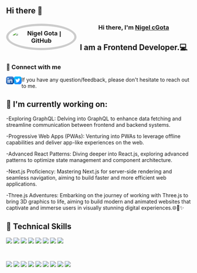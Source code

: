 ## Hi there 👋

<h3 align="center">
    <img align="left" style="width: 160px; padding:10px; border: 6px solid #ccc; border-radius: 150%;" src="https://yt3.ggpht.com/a/AATXAJzJ_uH_xUlDnQNCXLvGYJu_52I2YiUnKknrHg=s900-c-k-c0xffffffff-no-rj-mo" alt="Nigel Gota | GitHub" width="21px" />

 Hi there, I'm <a href="https://www.linkedin.com/in/nigel-edem-gota-a00039201" target="_blank" rel="noreferrer">Nigel cGota</a>
</h3>

<h2 align="center">
    I am a Frontend Developer.💻
</h2>

### 🤝 Connect with me

<a href="https://www.linkedin.com/in/nigel-edem-gota-a00039201"><img align="left" src="https://raw.githubusercontent.com/HeyMrQuaidoo/HeyMrQuaidoo/main/images/linkedin.png" alt="Nigel Gota | LinkedIn" width="21px"/></a>
<a href="https://twitter.com/n4nigel"><img align="left" src="https://raw.githubusercontent.com/HeyMrQuaidoo/HeyMrQuaidoo/main/images/twitter.png" alt="Ghavenor | Twitter" width="21px"/></a>

If you have any question/feedback, please don't hesitate to reach out to me.




## 🔭 I'm currently working on:

-Exploring GraphQL: Delving into GraphQL to enhance data fetching and streamline communication between frontend and backend systems. <br>

-Progressive Web Apps (PWAs): Venturing into PWAs to leverage offline capabilities and deliver app-like experiences on the web. <br>

-Advanced React Patterns: Diving deeper into React.js, exploring advanced patterns to optimize state management and component architecture. <br>

-Next.js Proficiency: Mastering Next.js for server-side rendering and seamless navigation, aiming to build faster and more efficient web applications. <br>

-Three.js Adventures: Embarking on the journey of working with Three.js to bring 3D graphics to life, aiming to build modern and animated websites that captivate and immerse users in visually stunning digital experiences.🌐🚀✨

<h2>💼 Technical Skills</h2> 

![](https://img.shields.io/badge/Code-Python-informational?style=flat&logo=Python&color=3776AB)
![](https://img.shields.io/badge/Code-React-informational?style=flat&logo=react&color=61DAFB)
![](https://img.shields.io/badge/Code-JavaScript-informational?style=flat&logo=JavaScript&color=F7DF1E)
![](https://img.shields.io/badge/Code-Node-informational?style=flat&logo=Node&color=339933)
![](https://img.shields.io/badge/Code-Tailwind-informational?style=flat&logo=Tailwind&color=yellow)
![](https://img.shields.io/badge/Code-HTML5-informational?style=flat&logo=HTML5&color=E34F26)
![](https://img.shields.io/badge/Code-CSS3-informational?style=flat&logo=CSS3&color=1572B6)
![](https://img.shields.io/badge/Code-TypeScript-informational?style=flat&logo=TypeScript&color=F7DF1E)

</br>

![](https://img.shields.io/badge/Tools-Git-informational?style=flat&logo=Git&color=F05032)
![](https://img.shields.io/badge/Tools-GitHub-informational?style=flat&logo=GitHub&color=181717)
![](https://img.shields.io/badge/Tools-NPM-informational?style=flat&logo=NPM&color=CB3837)
![](https://img.shields.io/badge/Tools-Docker-informational?style=flat&logo=Docker&color=2496ED)
![](https://img.shields.io/badge/Tools-Kubernetes-informational?style=flat&logo=Kubernetes&color=326CE5)
![](https://img.shields.io/badge/Tools-CircleCI-informational?style=flat&logo=CircleCI&color=343434)
![](https://img.shields.io/badge/Tools-Ansible-informational?style=flat&logo=Ansible&color=EE0000)
![](https://img.shields.io/badge/Tools-Cypress-informational?style=flat&logo=Cypress&color=17202C)
![](https://img.shields.io/badge/Tools-AWS-informational?style=flat&logo=AWS&color=FF9900)
